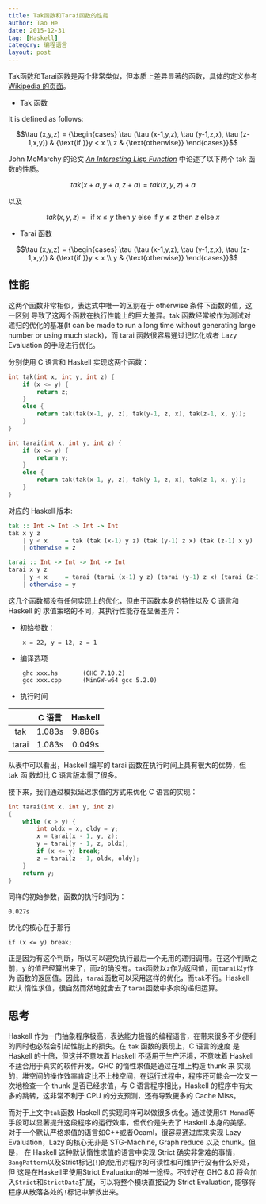 ```yaml
---
title: Tak函数和Tarai函数的性能
author: Tao He
date: 2015-12-31
tag: [Haskell]
category: 编程语言
layout: post
---
```


Tak函数和Tarai函数是两个非常类似，但本质上差异显著的函数，具体的定义参考[Wikipedia
的页面](https://en.wikipedia.org/wiki/Tak_(function))。

+ Tak 函数

It is defined as follows:

$$\tau (x,y,z) = {\begin{cases}
\tau (\tau (x-1,y,z), \tau (y-1,z,x), \tau (z-1,x,y)) & {\text{if }}y < x \\
z                                                     & {\text{otherwise}}
\end{cases}}$$

John McMarchy 的论文 [_An Interesting Lisp Function_](http://dl.acm.org/citation.cfm?id=1411833) 中论述了以下两个 tak 函数的性质。

$$tak(x+a, y+a, z+a) = tak(x, y, z) + a$$

以及

$$tak(x, y, z) = \text{ if } x \le y \text{ then } y \text{ else if } y \le z \text{ then } z \text{ else } x$$

+ Tarai 函数

$$\tau (x,y,z) = {\begin{cases}
\tau (\tau (x-1,y,z), \tau (y-1,z,x), \tau (z-1,x,y)) & {\text{if }}y < x \\
y                                                     & {\text{otherwise}}
\end{cases}}$$

<!--more-->

性能
----

这两个函数非常相似，表达式中唯一的区别在于 $\text{otherwise}$ 条件下函数的值，这一区别
导致了这两个函数在执行性能上的巨大差异。tak 函数经常被作为测试对递归的优化的基准(It can be made to run a
long time without generating large number or using much stack)，而
tarai 函数很容易通过记忆化或者 Lazy Evaluation 的手段进行优化。

分别使用 C 语言和 Haskell 实现这两个函数：

~~~cpp
int tak(int x, int y, int z) {
    if (x <= y) {
        return z;
    }
    else {
        return tak(tak(x-1, y, z), tak(y-1, z, x), tak(z-1, x, y));
    }
}
~~~

~~~cpp
int tarai(int x, int y, int z) {
    if (x <= y) {
        return y;
    }
    else {
        return tak(tak(x-1, y, z), tak(y-1, z, x), tak(z-1, x, y));
    }
}
~~~

对应的 Haskell 版本:

~~~haskell
tak :: Int -> Int -> Int -> Int
tak x y z
    | y < x     = tak (tak (x-1) y z) (tak (y-1) z x) (tak (z-1) x y)
    | otherwise = z
~~~

~~~haskell
tarai :: Int -> Int -> Int -> Int
tarai x y z
    | y < x     = tarai (tarai (x-1) y z) (tarai (y-1) z x) (tarai (z-1) x y)
    | otherwise = y
~~~

这几个函数都没有任何实现上的优化，但由于函数本身的特性以及 C 语言和 Haskell 的
求值策略的不同，其执行性能存在显著差异：

+ 初始参数：

~~~
    x = 22, y = 12, z = 1
~~~

+ 编译选项

~~~
    ghc xxx.hs       (GHC 7.10.2)
    gcc xxx.cpp      (MinGW-w64 gcc 5.2.0)
~~~

+ 执行时间

|              | C 语言     |  Haskell  |
|:------------:|:----------:|:---------:|
| tak          | 1.083s     | 9.886s    |
| tarai        | 1.083s     | 0.049s    |

从表中可以看出，Haskell 编写的 tarai 函数在执行时间上具有很大的优势，但 tak 函
数却比 C 语言版本慢了很多。

接下来，我们通过模拟延迟求值的方式来优化 C 语言的实现：

~~~cpp
int tarai(int x, int y, int z)
{
    while (x > y) {
        int oldx = x, oldy = y;
        x = tarai(x - 1, y, z);
        y = tarai(y - 1, z, oldx);
        if (x <= y) break;
        z = tarai(z - 1, oldx, oldy);
    }
    return y;
}
~~~

同样的初始参数，函数的执行时间为：

    0.027s

优化的核心在于那行

    if (x <= y) break;

正是因为有这个判断，所以可以避免执行最后一个无用的递归调用。在这个判断之前，`y`
的值已经算出来了，而`z`的确没有。`tak`函数以`z`作为返回值，而`tarai`以`y`作为
函数的返回值。因此，`tarai`函数可以采用这样的优化，而`tak`不行。Haskell 默认
惰性求值，很自然而然地就舍去了`tarai`函数中多余的递归运算。

思考
----

Haskell 作为一门抽象程序极高，表达能力极强的编程语言，在带来很多不少便利的同时也必然会引起性能上的损失。在 `tak` 函数的表现上，C 语言的速度
是 Haskell 的十倍，但这并不意味着 Haskell 不适用于生产环境，不意味着 Haskell 不适合用于真实的软件开发。GHC 的惰性求值是通过在堆上构造 thunk 来
实现的，堆空间的操作效率肯定比不上栈空间，在运行过程中，程序还可能会一次又一次地检查一个 thunk 是否已经求值，与 C 语言程序相比，Haskell 的程序中有太
多的跳转，这非常不利于 CPU 的分支预测，还有导致更多的 Cache Miss。

而对于上文中`tak`函数 Haskell 的实现同样可以做很多优化。通过使用`ST Monad`等手段可以显著提升这段程序的运行效率，但代价是失去了 Haskell 本身的美感。
对于一个默认严格求值的语言如C++或者Ocaml，很容易通过库来实现 Lazy Evaluation，Lazy 的核心无非是 STG-Machine, Graph reduce 以及 chunk。但是，
在 Haskell 这种默认惰性求值的语言中实现 Strict 确实非常难的事情，`BangPattern`以及Strict标记(`!`)的使用对程序的可读性和可维护行没有什么好处，但
这是在Haskell里使用Strict Evaluation的唯一途径。不过好在 GHC 8.0 将会加入`Strict`和`StrictData`扩展，可以将整个模块直接设为 Strict Evaluation,
能够将程序从散落各处的`!`标记中解救出来。

